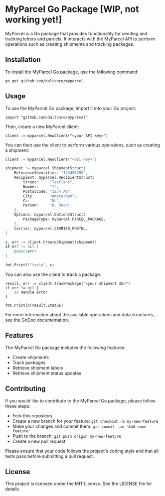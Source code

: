 # MyParcel Go Package [WIP, not working yet!]
MyParcel is a Go package that provides functionality for sending and tracking letters and parcels. It interacts with the MyParcel API to perform operations such as creating shipments and tracking packages.

## Installation
To install the MyParcel Go package, use the following command:

```
go get github.com/daltcore/myparcel
```

## Usage
To use the MyParcel Go package, import it into your Go project:

```
import "github.com/daltcore/myparcel"
```

Then, create a new MyParcel client:

```
client := myparcel.NewClient("<your API key>")
````

You can then use the client to perform various operations, such as creating a shipment:

```go
client := myparcel.NewClient("<api key>")

shipment := myparcel.ShipmentStruct{
    ReferenceIdentifier: "123456789",
    Recipient: myparcel.RecipientStruct{
        Street:     "Testlane",
        Number:     "1",
        PostalCode: "1234 AB",
        City:       "Amsterdam",
        Cc:         "NL",
        Person:     "D. Duck",
    },
    Options: myparcel.OptionsStruct{
        PackageType: myparcel.PARCEL_PACKAGE,
    },
    Carrier: myparcel.CARRIER_POSTNL,
}

s, err := client.CreateShipment(shipment)
if err != nil {
    panic(err)
}

fmt.Printf("%+v\n", s)
```
You can also use the client to track a package:

```
result, err := client.TrackPackage("<your shipment ID>")
if err != nil {
    // Handle error
}

fmt.Println(result.Status)
```

For more information about the available operations and data structures, see the GoDoc documentation.

## Features
The MyParcel Go package includes the following features:

- Create shipments
- Track packages
- Retrieve shipment labels
- Retrieve shipment status updates

## Contributing
If you would like to contribute to the MyParcel Go package, please follow these steps:

- Fork this repository
- Create a new branch for your feature: `git checkout -b my-new-feature`
- Make your changes and commit them: `git commit -am 'Add some feature'`
- Push to the branch: `git push origin my-new-feature`
- Create a new pull request

Please ensure that your code follows the project's coding style and that all tests pass before submitting a pull request.

## License
This project is licensed under the MIT License. See the LICENSE file for details.